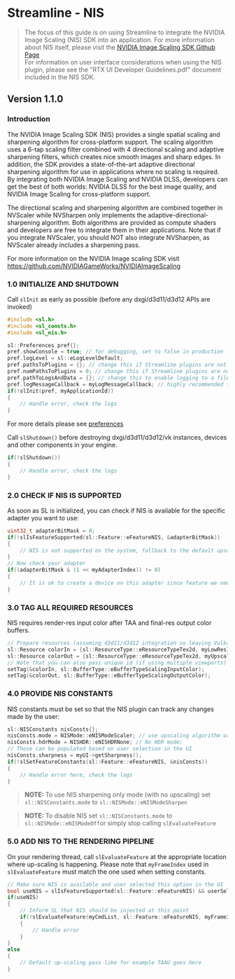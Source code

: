 ﻿

Streamline - NIS
=======================

>The focus of this guide is on using Streamline to integrate the NVIDIA Image Scaling (NIS) SDK into an application.  For more information about NIS itself, please visit the [NVIDIA Image Scaling SDK Github Page](https://github.com/NVIDIAGameWorks/NVIDIAImageScaling)  
>For information on user interface considerations when using the NIS plugin, please see the "RTX UI Developer Guidelines.pdf" document included in the NIS SDK.

Version 1.1.0
------

### Introduction

The NVIDIA Image Scaling SDK (NIS) provides a single spatial scaling and sharpening algorithm for cross-platform support. The scaling algorithm uses a 6-tap scaling filter combined with 4 directional scaling and adaptive sharpening filters, which creates nice smooth images and sharp edges. In addition, the SDK provides a state-of-the-art adaptive directional sharpening algorithm for use in applications where no scaling is required. By integrating both NVIDIA Image Scaling and NVIDIA DLSS, developers can get the best of both worlds: NVIDIA DLSS for the best image quality, and NVIDIA Image Scaling for cross-platform support.

The directional scaling and sharpening algorithm are combined together in NVScaler while NVSharpen only implements the adaptive-directional-sharpening algorithm. Both algorithms are provided as compute shaders and developers are free to integrate them in their applications. Note that if you integrate NVScaler, you should NOT also integrate NVSharpen, as NVScaler already includes a sharpening pass.

For more information on the NVIDIA Image scaling SDK visit https://github.com/NVIDIAGameWorks/NVIDIAImageScaling

### 1.0 INITIALIZE AND SHUTDOWN

Call `slInit` as early as possible (before any dxgi/d3d11/d3d12 APIs are invoked)

```cpp
#include <sl.h>
#include <sl_consts.h>
#include <sl_nis.h>

sl::Preferences pref{};
pref.showConsole = true; // for debugging, set to false in production
pref.logLevel = sl::eLogLevelDefault;
pref.pathsToPlugins = {}; // change this if Streamline plugins are not located next to the executable
pref.numPathsToPlugins = 0; // change this if Streamline plugins are not located next to the executable
pref.pathToLogsAndData = {}; // change this to enable logging to a file
pref.logMessageCallback = myLogMessageCallback; // highly recommended to track warning/error messages in your callback
if(!slInit(pref, myApplicationId))
{
    // Handle error, check the logs
}
```

For more details please see [preferences](ProgrammingGuide.md#221-preferences)

Call `slShutdown()` before destroying dxgi/d3d11/d3d12/vk instances, devices and other components in your engine.

```cpp
if(!slShutdown())
{
    // Handle error, check the logs
}
```

### 2.0 CHECK IF NIS IS SUPPORTED

As soon as SL is initialized, you can check if NIS is available for the specific adapter you want to use:

```cpp
uint32_t adapterBitMask = 0;
if(!slIsFeatureSupported(sl::Feature::eFeatureNIS, &adapterBitMask))
{
    // NIS is not supported on the system, fallback to the default upscaling or sharpening method
}
// Now check your adapter
if((adapterBitMask & (1 << myAdapterIndex)) != 0)
{
    // It is ok to create a device on this adapter since feature we need is supported
}
```

### 3.0 TAG ALL REQUIRED RESOURCES

NIS requires render-res input color after TAA and final-res output color buffers.

```cpp
// Prepare resources (assuming d3d11/d3d12 integration so leaving Vulkan view and device memory as null pointers)
sl::Resource colorIn = {sl::ResourceType::eResourceTypeTex2d, myLowResInput, nullptr, nullptr, nullptr};
sl::Resource colorOut = {sl::ResourceType::eResourceTypeTex2d, myUpscaledOutput, nullptr, nullptr, nullptr};
// Note that you can also pass unique id (if using multiple viewports) and the extent of the resource if dynamic resolution is active
setTag(&colorIn, sl::BufferType::eBufferTypeScalingInputColor);
setTag(&colorOut, sl::BufferType::eBufferTypeScalingOutputColor);
```

### 4.0 PROVIDE NIS CONSTANTS

NIS constants must be set so that the NIS plugin can track any changes made by the user:

```cpp
sl::NISConstants nisConsts{};
nisConsts.mode = NISMode::eNISModeScaler; // use upscaling algorithm or use eNISModeSharpen for sharpening only
nisConsts.hdrMode = NISHDR::eNISHDRNone; // No HDR mode;
// These can be populated based on user selection in the UI
nisConsts.sharpness = myUI->getSharpness();
if(!slSetFeatureConstants(sl::Feature::eFeatureNIS, &nisConsts))
{
    // Handle error here, check the logs
}
```
> **NOTE:**
> To use NIS sharpening only mode (with no upscaling) set `sl::NISConstants.mode` to `sl::NISMode::eNISModeSharpen`

> **NOTE:**
> To disable NIS set `sl::NISConstants.mode` to `sl::NISMode::eNISModeOff`or simply stop calling `slEvaluateFeature`


### 5.0 ADD NIS TO THE RENDERING PIPELINE

On your rendering thread, call `slEvaluateFeature` at the appropriate location where up-scaling is happening. Please note that `myFrameIndex` used in `slEvaluateFeature` must match the one used when setting constants.

```cpp
// Make sure NIS is available and user selected this option in the UI
bool useNIS = slIsFeatureSupported(sl::Feature::eFeatureNIS) && userSelectedNISInUI;
if(useNIS) 
{
    // Inform SL that NIS should be injected at this point
    if(!slEvaluateFeature(myCmdList, sl::Feature::eFeatureNIS, myFrameIndex)) 
    {
        // Handle error
    }
}
else
{
    // Default up-scaling pass like for example TAAU goes here
}
```
